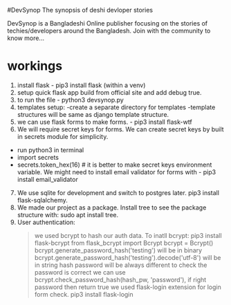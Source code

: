 #DevSynop
The synopsis of deshi devloper stories 

DevSynop is a Bangladeshi Online publisher focusing on the stories of techies/developers around the Bangladesh. Join with the community to know more... 

# workings
1. install flask - pip3 install flask (within a venv)
2. setup quick flask app build from official site and add debug true.
3. to run the file - python3 devsynop.py
4. templates setup:
-create a separate directory for templates
-template structures will be same as django template structure.
5. we can use flask forms to make forms. - pip3 install flask-wtf
6. We will require secret keys for forms. We can create secret keys by built in secrets module for simplicity.
- run python3 in terminal
- import secrets
- secrets.token_hex(16) # it is better to make secret keys environment variable.
We might need to install email validator for forms with - pip3 install email_validator

7. We use sqlite for development and switch to postgres later. pip3 install flask-sqlalchemy.
8. We made our project as a package. Install tree to see the package structure with: sudo apt install tree.
9. User authentication:
    > we used bcrypt to hash our auth data. To inatll bcrypt: pip3 install flask-bcrypt
    >from flask_bcrypt import Bcrypt
    >bcrypt = Bcrypt()
    >bcrypt.generate_password_hash('testing') will be in binary
    >bcrypt.generate_password_hash('testing').decode('utf-8') will be in string
    >hash password will be always different
    to check the password is correct we can use
    >bcrypt.check_password_hash(hash_pw, 'password'), if right password then return true
    > we used flask-login extension for login form check. pip3 install flask-login




